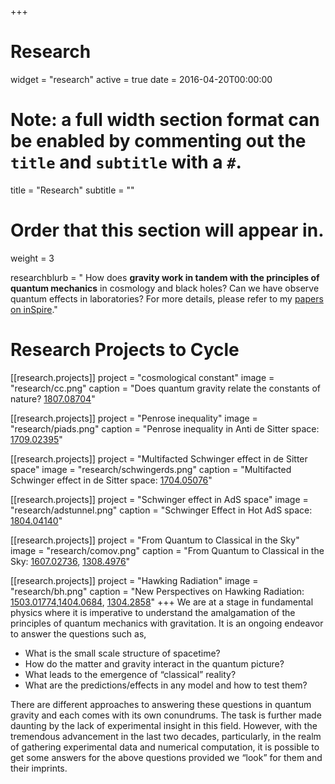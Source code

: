 +++
# Research

widget = "research"
active = true
date = 2016-04-20T00:00:00

# Note: a full width section format can be enabled by commenting out the `title` and `subtitle` with a `#`.
title = "Research"
subtitle = ""

# Order that this section will appear in.
weight = 3

researchblurb = " How does **gravity work in tandem with the principles of quantum mechanics** in cosmology and black holes? Can we have observe quantum effects in laboratories? For more details, please refer to my [papers on inSpire](http://inspirehep.net/author/profile/Suprit.Singh.1)."

# Research Projects to Cycle

[[research.projects]]
  project = "cosmological constant"
  image = "research/cc.png"
  caption = "Does quantum gravity relate the constants of nature? [1807.08704](http://arxiv.org/abs/1807.08704)"

[[research.projects]]
   project = "Penrose inequality"
   image = "research/piads.png"
   caption = "Penrose inequality in Anti de Sitter space: [1709.02395](http://arxiv.org/abs/1709.02395)"

[[research.projects]]
    project = "Multifacted Schwinger effect in de Sitter space"
    image = "research/schwingerds.png"
    caption = "Multifacted Schwinger effect in de Sitter space: [1704.05076](https://arxiv.org/abs/1704.05076)"

[[research.projects]]
   project = "Schwinger effect in AdS space"
   image = "research/adstunnel.png"
   caption = "Schwinger Effect in Hot AdS space: [1804.04140](https://arxiv.org/abs/1804.04140)"

[[research.projects]]
   project = "From Quantum to Classical in the Sky"
   image = "research/comov.png"
   caption = "From Quantum to Classical in the Sky: [1607.02736](http://arxiv.org/abs/1607.02736), [1308.4976](http://arxiv.org/abs/1308.4976)"

[[research.projects]]
    project = "Hawking Radiation"
    image = "research/bh.png"
    caption = "New Perspectives on Hawking Radiation: [1503.01774](http://arxiv.org/abs/arXiv:1503.01774),[1404.0684](http://arxiv.org/abs/arXiv:1404.0684), [1304.2858](http://arxiv.org/abs/arXiv:1304.2858)"
+++
We are at a stage in fundamental physics where it is imperative to understand the amalgamation of the principles of quantum mechanics with gravitation. It is an ongoing endeavor to answer the questions such as,

* What is the small scale structure of spacetime?
* How do the matter and gravity interact in the quantum picture?
* What leads to the emergence of “classical” reality?
* What are the predictions/effects in any model and how to test them?

There are different approaches to answering these questions in quantum gravity and each comes with its own conundrums. The task is further made daunting by the lack of experimental insight in this field. However, with the tremendous advancement in the last two decades, particularly, in the realm of gathering experimental data and numerical computation, it is possible to get some answers for the above questions provided we “look” for them and their imprints.
